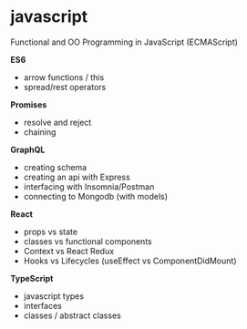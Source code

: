 # javascript
Functional and OO Programming in JavaScript (ECMAScript)

**ES6**
 - arrow functions / this   
 - spread/rest operators

  
**Promises**
 - resolve and reject
 - chaining
  
**GraphQL**
  - creating schema
  - creating an api with Express
  - interfacing with Insomnia/Postman
  - connecting to Mongodb (with models)

**React**
  - props vs state
  - classes vs functional components
  - Context vs React Redux
  - Hooks vs Lifecycles (useEffect vs ComponentDidMount)

**TypeScript**
  - javascript types
  - interfaces
  - classes / abstract classes
